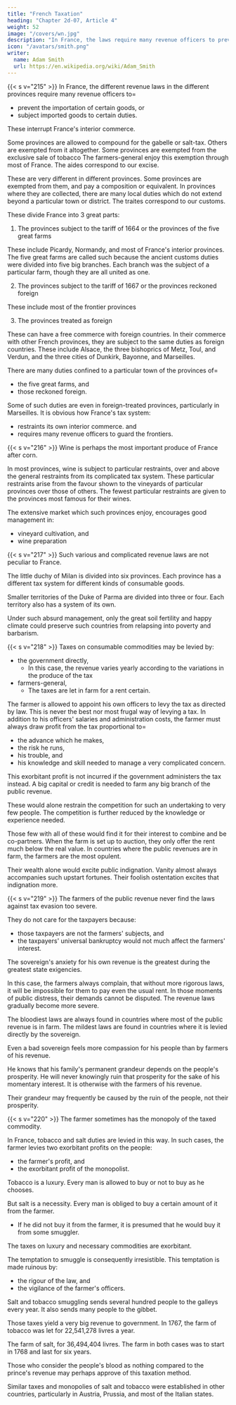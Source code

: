 ```yaml
---
title: "French Taxation"
heading: "Chapter 2d-07, Article 4"
weight: 52
image: "/covers/wn.jpg"
description: "In France, the laws require many revenue officers to prevent the importation of certain goods, or subject imported goods to certain duties"
icon: "/avatars/smith.png"
writer:
  name: Adam Smith
  url: https://en.wikipedia.org/wiki/Adam_Smith
---
```



{{< s v="215" >}} In France, the different revenue laws in the different provinces require many revenue officers to= 
- prevent the importation of certain goods, or
- subject imported goods to certain duties.

These interrupt France's interior commerce.

Some provinces are allowed to compound for the gabelle or salt-tax.
Others are exempted from it altogether.
Some provinces are exempted from the exclusive sale of tobacco
The farmers-general enjoy this exemption through most of France.
The aides correspond to our excise.

These are very different in different provinces.
Some provinces are exempted from them, and pay a composition or equivalent.
In provinces where they are collected, there are many local duties which do not extend beyond a particular town or district.
The traites correspond to our customs.

These divide France into 3 great parts:

1. The provinces subject to the tariff of 1664 or the provinces of the five great farms

These include Picardy, Normandy, and most of France's interior provinces.
The five great farms are called such because the ancient customs duties were divided into five big branches.
Each branch was the subject of a particular farm, though they are all united as one.

2. The provinces subject to the tariff of 1667 or the provinces reckoned foreign

These include most of the frontier provinces

3. The provinces treated as foreign

These can have a free commerce with foreign countries.
In their commerce with other French provinces, they are subject to the same duties as foreign countries.
These include Alsace, the three bishoprics of Metz, Toul, and Verdun, and the three cities of Dunkirk, Bayonne, and Marseilles.

There are many duties confined to a particular town of the provinces of= 
- the five great farms, and
- those reckoned foreign.

Some of such duties are even in foreign-treated provinces, particularly in Marseilles. It is obvious how France's tax system:
- restraints its own interior commerce. and
- requires many revenue officers to guard the frontiers.


{{< s v="216" >}} Wine is perhaps the most important produce of France after corn.

In most provinces, wine is subject to particular restraints, over and above the general restraints from its complicated tax system.
These particular restraints arise from the favour shown to the vineyards of particular provinces over those of others.
The fewest particular restraints are given to the provinces most famous for their wines.

The extensive market which such provinces enjoy, encourages good management in:
- vineyard cultivation, and
- wine preparation


{{< s v="217" >}} Such various and complicated revenue laws are not peculiar to France.

The little duchy of Milan is divided into six provinces.
Each province has a different tax system for different kinds of consumable goods.

Smaller territories of the Duke of Parma are divided into three or four.
Each territory also has a system of its own.

Under such absurd management, only the great soil fertility and happy climate could preserve such countries from relapsing into poverty and barbarism.

{{< s v="218" >}} Taxes on consumable commodities may be levied by: 
- the government directly,
  - In this case, the revenue varies yearly according to the variations in the produce of the tax
- farmers-general,
  - The taxes are let in farm for a rent certain.

The farmer is allowed to appoint his own officers to levy the tax as directed by law.
This is never the best nor most frugal way of levying a tax.
In addition to his officers' salaries and administration costs, the farmer must always draw profit from the tax proportional to= 
- the advance which he makes,
- the risk he runs,
- his trouble, and
- his knowledge and skill needed to manage a very complicated concern.

This exorbitant profit is not incurred if the government administers the tax instead.
A big capital or credit is needed to farm any big branch of the public revenue.

These would alone restrain the competition for such an undertaking to very few people.
The competition is further reduced by the knowledge or experience needed.

Those few with all of these would find it for their interest to combine and be co-partners.
When the farm is set up to auction, they only offer the rent much below the real value.
In countries where the public revenues are in farm, the farmers are the most opulent.

Their wealth alone would excite public indignation.
Vanity almost always accompanies such upstart fortunes.
Their foolish ostentation excites that indignation more.


{{< s v="219" >}} The farmers of the public revenue never find the laws against tax evasion too severe.

They do not care for the taxpayers because:
- those taxpayers are not the farmers' subjects, and
- the taxpayers' universal bankruptcy would not much affect the farmers' interest.

The sovereign's anxiety for his own revenue is the greatest during the greatest state exigencies.

In this case, the farmers always complain, that without more rigorous laws, it will be impossible for them to pay even the usual rent.
In those moments of public distress, their demands cannot be disputed.
The revenue laws gradually become more severe.

The bloodiest laws are always found in countries where most of the public revenue is in farm.
The mildest laws are found in countries where it is levied directly by the sovereign.

Even a bad sovereign feels more compassion for his people than by farmers of his revenue.

He knows that his family's permanent grandeur depends on the people's prosperity.
He will never knowingly ruin that prosperity for the sake of his momentary interest.
It is otherwise with the farmers of his revenue.

Their grandeur may frequently be caused by the ruin of the people, not their prosperity.


{{< s v="220" >}} The farmer sometimes has the monopoly of the taxed commodity.

In France, tobacco and salt duties are levied in this way. In such cases, the farmer levies two exorbitant profits on the people:
- the farmer's profit, and
- the exorbitant profit of the monopolist.

Tobacco is a luxury. Every man is allowed to buy or not to buy as he chooses.

But salt is a necessity. Every man is obliged to buy a certain amount of it from the farmer.
- If he did not buy it from the farmer, it is presumed that he would buy it from some smuggler.

The taxes on luxury and necessary commodities are exorbitant.

The temptation to smuggle is consequently irresistible. This temptation is made ruinous by:
- the rigour of the law, and
- the vigilance of the farmer's officers.

Salt and tobacco smuggling sends several hundred people to the galleys every year.
It also sends many people to the gibbet.

Those taxes yield a very big revenue to government.
In 1767, the farm of tobacco was let for 22,541,278 livres a year.

The farm of salt, for 36,494,404 livres.
The farm in both cases was to start in 1768 and last for six years.

Those who consider the people's blood as nothing compared to the prince's revenue may perhaps approve of this taxation method.

Similar taxes and monopolies of salt and tobacco were established in other countries, particularly in Austria, Prussia, and most of the Italian states.
